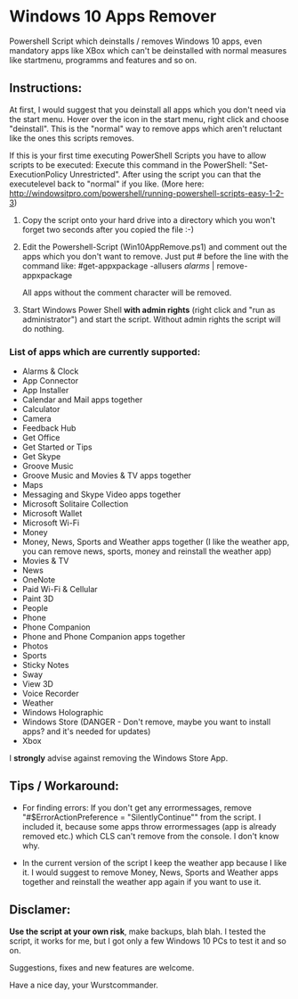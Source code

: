# Windows 10 Apps Remover

Powershell Script which deinstalls / removes Windows 10 apps, 
even mandatory apps like XBox which can't be deinstalled with normal measures like startmenu, programms and features and so on.

## Instructions:

At first, I would suggest that you deinstall all apps which you don't need via the start menu. 
Hover over the icon in the start menu, right click and choose "deinstall". This is the "normal" way to remove apps which aren't reluctant like the ones this scripts removes.

If this is your first time executing PowerShell Scripts you have to allow scripts to be executed:
Execute this command in the PowerShell: "Set-ExecutionPolicy Unrestricted". 
After using the script you can that the executelevel back to "normal" if you like.
(More here: http://windowsitpro.com/powershell/running-powershell-scripts-easy-1-2-3)

1. Copy the script onto your hard drive into a directory which you won't forget two seconds after you copied the file :-)

2. Edit the Powershell-Script (Win10AppRemove.ps1) and comment out the apps which you don't want to remove.
   Just put # before the line with the command like:
   #get-appxpackage -allusers *alarms* | remove-appxpackage
   
   All apps without the comment character will be removed.
   
3. Start Windows Power Shell **with admin rights** (right click and "run as administrator") and start the script. Without admin rights    the script will do nothing.


### List of apps which are currently supported: ###

- Alarms & Clock
- App Connector
- App Installer
- Calendar and Mail apps together
- Calculator
- Camera
- Feedback Hub
- Get Office
- Get Started or Tips
- Get Skype
- Groove Music
- Groove Music and Movies & TV apps together
- Maps
- Messaging and Skype Video apps together
- Microsoft Solitaire Collection
- Microsoft Wallet
- Microsoft Wi-Fi
- Money
- Money, News, Sports and Weather apps together (I like the weather app, you can remove news, sports, money and reinstall the weather app)
- Movies & TV
- News
- OneNote
- Paid Wi-Fi & Cellular
- Paint 3D
- People
- Phone
- Phone Companion
- Phone and Phone Companion apps together
- Photos
- Sports
- Sticky Notes
- Sway
- View 3D
- Voice Recorder
- Weather
- Windows Holographic
- Windows Store (DANGER - Don't remove, maybe you want to install apps? and it's needed for updates)
- Xbox

I **strongly** advise against removing the Windows Store App.

## Tips / Workaround: ##

- For finding errors:
  If you don't get any errormessages, remove "#$ErrorActionPreference = "SilentlyContinue"" from the script. 
  I included it, because some apps throw errormessages (app is already removed etc.) 
  which CLS can't remove from the console. I don't know why.
  
- In the current version of the script I keep the weather app because I like it. I would suggest to remove
  Money, News, Sports and Weather apps together and reinstall the weather app again if you want to use it.

## Disclamer: ##

**Use the script at your own risk**, make backups, blah blah. 
I tested the script, it works for me, but I got only a few Windows 10 PCs to test it and so on.

Suggestions, fixes and new features are welcome.

Have a nice day, your Wurstcommander.
